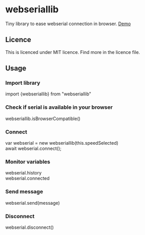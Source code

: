 
# webseriallib
Tiny library to ease webserial connection in browser.
[Demo](https://www.wearewebtools.com/webserial)

## Licence
This is licenced under MIT licence. Find more in the licence file.

## Usage

### Import library
import {webseriallib} from "webseriallib"

### Check if serial is available in your browser
webseriallib.isBrowserCompatible()

### Connect
var webserial = new webseriallib(this.speedSelected)  
await webserial.connect();

### Monitor variables
webserial.history  
webserial.connected

### Send message
webserial.send(message)

### Disconnect
webserial.disconnect()
